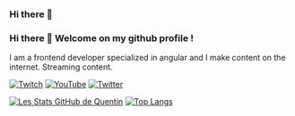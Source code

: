 ### Hi there 👋

<!--
**HalterQuentin/Halterquentin** is a ✨ _special_ ✨ repository because its `README.md` (this file) appears on your GitHub profile.

Here are some ideas to get you started:

- 🔭 I’m currently working on ...
- 🌱 I’m currently learning ...
- 👯 I’m looking to collaborate on ...
- 🤔 I’m looking for help with ...
- 💬 Ask me about ...
- 📫 How to reach me: ...
- 😄 Pronouns: ...
- ⚡ Fun fact: ...
-->

### Hi there 👋 Welcome on my github profile !

I am a frontend developer specialized in angular and I make content on the internet.
Streaming content.

[![Twitch](https://img.shields.io/badge/Twitch-9146FF?style=for-the-badge&logo=twitch&logoColor=white)](https://twitch.tv/drakkades)
[![YouTube](https://img.shields.io/badge/YouTube-FF0000?style=for-the-badge&logo=youtube&logoColor=white)](https://youtube.com/c/drakkades)
[![Twitter](https://img.shields.io/badge/Twitter-1DA1F2?style=for-the-badge&logo=twitter&logoColor=white)](https://twitter.com/drakkades)

[![Les Stats GitHub de Quentin](https://github-readme-stats.vercel.app/api?username=HalterQuentin&theme=tokyonight&count_private=true&include_all_commits=true&show_icons=true)](https://github.com/anuraghazra/github-readme-stats) [![Top Langs](https://github-readme-stats.vercel.app/api/top-langs/?username=HalterQuentin&layout=compact&theme=tokyonight&langs_count=6)](https://github.com/anuraghazra/github-readme-stats)
